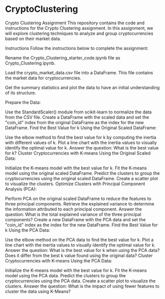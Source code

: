 # CryptoClustering

Crypto Clustering Assignment
This repository contains the code and instructions for the Crypto Clustering assignment. In this assignment, we will explore clustering techniques to analyze and group cryptocurrencies based on their market data.

Instructions
Follow the instructions below to complete the assignment:

Rename the Crypto_Clustering_starter_code.ipynb file as Crypto_Clustering.ipynb.

Load the crypto_market_data.csv file into a DataFrame. This file contains the market data for cryptocurrencies.

Get the summary statistics and plot the data to have an initial understanding of its structure.

Prepare the Data:

Use the StandardScaler() module from scikit-learn to normalize the data from the CSV file.
Create a DataFrame with the scaled data and set the "coin_id" index from the original DataFrame as the index for the new DataFrame.
Find the Best Value for k Using the Original Scaled DataFrame:

Use the elbow method to find the best value for k by computing the inertia with different values of k.
Plot a line chart with the inertia values to visually identify the optimal value for k.
Answer the question: What is the best value for k?
Cluster Cryptocurrencies with K-means Using the Original Scaled Data:

Initialize the K-means model with the best value for k.
Fit the K-means model using the original scaled DataFrame.
Predict the clusters to group the cryptocurrencies using the original scaled DataFrame.
Create a scatter plot to visualize the clusters.
Optimize Clusters with Principal Component Analysis (PCA):

Perform PCA on the original scaled DataFrame to reduce the features to three principal components.
Retrieve the explained variance to determine the information attributed to each principal component.
Answer the question: What is the total explained variance of the three principal components?
Create a new DataFrame with the PCA data and set the "coin_id" index as the index for the new DataFrame.
Find the Best Value for k Using the PCA Data:

Use the elbow method on the PCA data to find the best value for k.
Plot a line chart with the inertia values to visually identify the optimal value for k.
Answer the question: What is the best value for k when using the PCA data? Does it differ from the best k value found using the original data?
Cluster Cryptocurrencies with K-means Using the PCA Data:

Initialize the K-means model with the best value for k.
Fit the K-means model using the PCA data.
Predict the clusters to group the cryptocurrencies using the PCA data.
Create a scatter plot to visualize the clusters.
Answer the question: What is the impact of using fewer features to cluster the data using K-Means?
